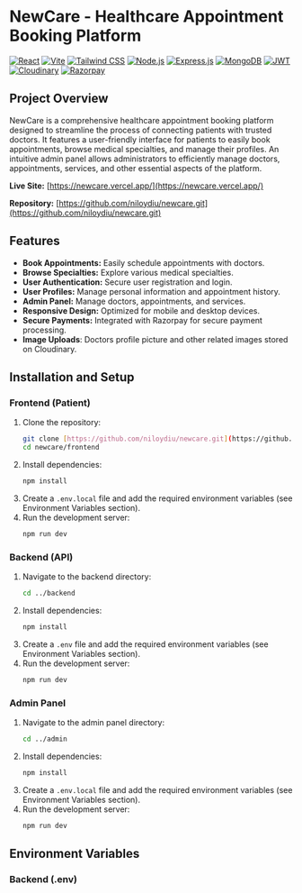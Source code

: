 # NewCare - Healthcare Appointment Booking Platform

[![React](https://img.shields.io/badge/react-%2320232a.svg?style=for-the-badge&logo=react&logoColor=%2361DAFB)](https://reactjs.org/)
[![Vite](https://img.shields.io/badge/vite-%23646CFF.svg?style=for-the-badge&logo=vite&logoColor=white)](https://vitejs.dev/)
[![Tailwind CSS](https://img.shields.io/badge/tailwindcss-%2338B2AC.svg?style=for-the-badge&logo=tailwind-css&logoColor=white)](https://tailwindcss.com/)
[![Node.js](https://img.shields.io/badge/node.js-6DA55F?style=for-the-badge&logo=node.js&logoColor=white)](https://nodejs.org/en/)
[![Express.js](https://img.shields.io/badge/express.js-%23404d59.svg?style=for-the-badge&logo=express&logoColor=%2361DAFB)](https://expressjs.com/)
[![MongoDB](https://img.shields.io/badge/MongoDB-%234EA94B.svg?style=for-the-badge&logo=mongodb&logoColor=white)](https://www.mongodb.com/)
[![JWT](https://img.shields.io/badge/JWT-black?style=for-the-badge&logo=JSON%20web%20tokens)](https://jwt.io/)
[![Cloudinary](https://img.shields.io/badge/Cloudinary-%232235A9.svg?style=for-the-badge&logo=cloudinary&logoColor=white)](https://cloudinary.com/)
[![Razorpay](https://img.shields.io/badge/Razorpay-%232296F3.svg?style=for-the-badge&logo=razorpay&logoColor=white)](https://razorpay.com/)

## Project Overview

NewCare is a comprehensive healthcare appointment booking platform designed to streamline the process of connecting patients with trusted doctors. It features a user-friendly interface for patients to easily book appointments, browse medical specialties, and manage their profiles. An intuitive admin panel allows administrators to efficiently manage doctors, appointments, services, and other essential aspects of the platform.

**Live Site:** [https://newcare.vercel.app/](https://newcare.vercel.app/)

**Repository:** [https://github.com/niloydiu/newcare.git](https://github.com/niloydiu/newcare.git)

## Features

* **Book Appointments:** Easily schedule appointments with doctors.
* **Browse Specialties:** Explore various medical specialties.
* **User Authentication:** Secure user registration and login.
* **User Profiles:** Manage personal information and appointment history.
* **Admin Panel:** Manage doctors, appointments, and services.
* **Responsive Design:** Optimized for mobile and desktop devices.
* **Secure Payments:** Integrated with Razorpay for secure payment processing.
* **Image Uploads**: Doctors profile picture and other related images stored on Cloudinary.


## Installation and Setup

### Frontend (Patient)

1.  Clone the repository:
    ```bash
    git clone [https://github.com/niloydiu/newcare.git](https://github.com/niloydiu/newcare.git)
    cd newcare/frontend
    ```
2.  Install dependencies:
    ```bash
    npm install
    ```
3.  Create a `.env.local` file and add the required environment variables (see Environment Variables section).
4.  Run the development server:
    ```bash
    npm run dev
    ```

### Backend (API)

1.  Navigate to the backend directory:
    ```bash
    cd ../backend
    ```
2.  Install dependencies:
    ```bash
    npm install
    ```
3.  Create a `.env` file and add the required environment variables (see Environment Variables section).
4.  Run the development server:
    ```bash
    npm run dev
    ```

### Admin Panel

1.  Navigate to the admin panel directory:
    ```bash
    cd ../admin
    ```
2.  Install dependencies:
    ```bash
    npm install
    ```
3.  Create a `.env.local` file and add the required environment variables (see Environment Variables section).
4.  Run the development server:
    ```bash
    npm run dev
    ```

## Environment Variables

### Backend (.env)
